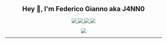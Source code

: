 <h2 align="center">Hey 👋, I'm Federico Gianno aka J4NN0</h2>

<p align="center">
  <a href="https://twitter.com/giannofederico">
    <img src="https://img.shields.io/twitter/follow/giannofederico?style=for-the-badge&label=%40giannofederico&logo=twitter&logoColor=00AEFF&labelColor=black&color=orange">
  </a>
  
  <a href="https://www.linkedin.com/in/gianno-federico/">
    <img src="https://img.shields.io/badge/-Federico%20Gianno-blue?style=for-the-badge&logo=Linkedin&logoColor=00AEFF&labelColor=black&color=black">
  </a>
  
  <a href="https://j4nn0.github.io/">
    <img src="https://img.shields.io/badge/j4nn0.github.io-0078D4?style=for-the-badge&logo=Google-Chrome&logoColor=00AEFF&labelColor=black&color=black">
  </a>
  
  <a href="mailto:giannofederico@gmail.com">
    <img src="https://img.shields.io/badge/giannofederico@gmail.com-0078D4?style=for-the-badge&logo=Microsoft-Outlook&logoColor=00AEFF&labelColor=black&color=black">
  </a>
</p>

<p align="center">
  <a href="https://github.com/j4nn0">
    <img align="center" src="https://github-readme-stats.vercel.app/api?username=j4nn0&count_private=true&show_icons=true&theme=dark" />
  </a>
</p>

<hr />

<!--
<h4>
  <p align="center">
   If you want to support me
  </p>
</h4>

| [![paypal](https://www.paypalobjects.com/en_US/i/btn/btn_donateCC_LG.gif)](https://paypal.me/fgianno) | <a href="https://www.buymeacoffee.com/j4nn0" target="_blank"><img src="https://cdn.buymeacoffee.com/buttons/default-orange.png" alt="Buy Me A Coffee" height="41" width="174"></a> | 
| :---        |    :----:    |
